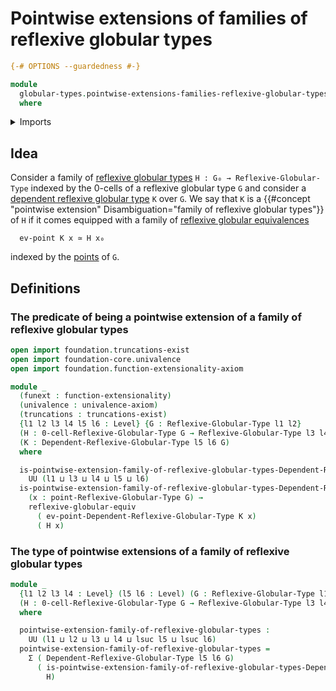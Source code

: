# Pointwise extensions of families of reflexive globular types

```agda
{-# OPTIONS --guardedness #-}

module
  globular-types.pointwise-extensions-families-reflexive-globular-types
  where
```

<details><summary>Imports</summary>

```agda
open import foundation.dependent-pair-types
open import foundation.universe-levels

open import globular-types.dependent-globular-types funext
open import globular-types.dependent-reflexive-globular-types funext univalence truncations
open import globular-types.globular-types
open import globular-types.points-globular-types funext
open import globular-types.points-reflexive-globular-types funext univalence truncations
open import globular-types.reflexive-globular-equivalences funext univalence truncations
open import globular-types.reflexive-globular-types funext univalence truncations
```

</details>

## Idea

Consider a family of
[reflexive globular types](globular-types.reflexive-globular-types.md)
`H : G₀ → Reflexive-Globular-Type` indexed by the 0-cells of a reflexive
globular type `G` and consider a
[dependent reflexive globular type](globular-types.dependent-reflexive-globular-types.md)
`K` over `G`. We say that `K` is a
{{#concept "pointwise extension" Disambiguation="family of reflexive globular types"}}
of `H` if it comes equipped with a family of
[reflexive globular equivalences](globular-types.reflexive-globular-equivalences.md)

```text
  ev-point K x ≃ H x₀
```

indexed by the [points](globular-types.points-reflexive-globular-types.md) of
`G`.

## Definitions

### The predicate of being a pointwise extension of a family of reflexive globular types

```agda
open import foundation.truncations-exist
open import foundation-core.univalence
open import foundation.function-extensionality-axiom

module _
  (funext : function-extensionality)
  (univalence : univalence-axiom)
  (truncations : truncations-exist)
  {l1 l2 l3 l4 l5 l6 : Level} {G : Reflexive-Globular-Type l1 l2}
  (H : 0-cell-Reflexive-Globular-Type G → Reflexive-Globular-Type l3 l4)
  (K : Dependent-Reflexive-Globular-Type l5 l6 G)
  where

  is-pointwise-extension-family-of-reflexive-globular-types-Dependent-Reflexive-Globular-Type :
    UU (l1 ⊔ l3 ⊔ l4 ⊔ l5 ⊔ l6)
  is-pointwise-extension-family-of-reflexive-globular-types-Dependent-Reflexive-Globular-Type =
    (x : point-Reflexive-Globular-Type G) →
    reflexive-globular-equiv
      ( ev-point-Dependent-Reflexive-Globular-Type K x)
      ( H x)
```

### The type of pointwise extensions of a family of reflexive globular types

```agda
module _
  {l1 l2 l3 l4 : Level} (l5 l6 : Level) (G : Reflexive-Globular-Type l1 l2)
  (H : 0-cell-Reflexive-Globular-Type G → Reflexive-Globular-Type l3 l4)
  where

  pointwise-extension-family-of-reflexive-globular-types :
    UU (l1 ⊔ l2 ⊔ l3 ⊔ l4 ⊔ lsuc l5 ⊔ lsuc l6)
  pointwise-extension-family-of-reflexive-globular-types =
    Σ ( Dependent-Reflexive-Globular-Type l5 l6 G)
      ( is-pointwise-extension-family-of-reflexive-globular-types-Dependent-Reflexive-Globular-Type
        H)
```

